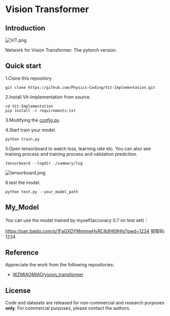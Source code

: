 # Vision Transformer

## Introduction

![ViT.png](https://s2.loli.net/2022/01/19/w3CyXNrhEeI7xOF.png)

Network for Vision Transformer. The pytorch version. 

## Quick start

1.Clone this repository

```shell
git clone https://github.com/Physics-Coding/Vit-Implementation.git
```
2.Install Vit-Implementation from source.

```shell
cd Vit-Implementation
pip install -r requirements.txt
```
3.Modifying the [config.py](https://github.com/Runist/torch_Vision_Transformer/blob/master/config.py).

4.Start train your model.

```shell
python train.py
```
5.Open tensorboard to watch loss, learning rate etc. You can also see training process and training process and validation prediction.

```shell
tensorboard --logdir ./summary/log
```
![tensorboard.png](https://s2.loli.net/2022/10/12/p7KtB1uXMkqvreN.png)

6.test the model.

```shell
python test.py --your_model_path
```

## My_Model

You can use the model trained by myself(accuracy 0.7 on test set)：

https://pan.baidu.com/s/1FaGXDYMmmwHvRC6dH69Hlg?pwd=1234 提取码: 1234 

## Reference

Appreciate the work from the following repositories:

- [WZMIAOMIAO](https://github.com/WZMIAOMIAO)/[vision_transformer](https://github.com/WZMIAOMIAO/deep-learning-for-image-processing/tree/master/pytorch_classification/vision_transformer)


## License

Code and datasets are released for non-commercial and research purposes **only**. For commercial purposes, please contact the authors.

